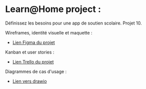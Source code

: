 # Learn@Home project :
Définissez les besoins pour une app de soutien scolaire. Projet 10.

Wireframes, identité visuelle et maquette :
- [Lien Figma du projet](https://www.figma.com/file/Af2Ps1xH3lwZHbSvQcNWmR/Learn%40Home-Website-design?node-id=5%3A2)

Kanban et user stories :
- [Lien Trello du projet](https://trello.com/b/GsouDjhp/learnhome-website-kanban)

Diagrammes de cas d'usage :
- [Lien vers drawio](https://app.diagrams.net/?libs=general;flowchart#HAdv13%2FDENIE_Tiffany_10_03032022%2Fmain%2FLearn%40Home_Diagrammes.drawio)
